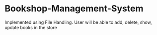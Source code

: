 # Bookshop-Management-System
Implemented using File Handling. User will be able to add, delete, show, update books in the store

